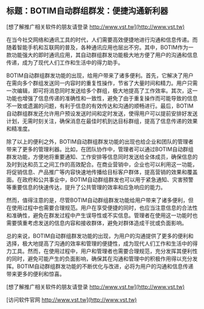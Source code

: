 ## **标题：BOTIM自动群组群发：便捷沟通新利器**

[想了解推广相关软件的朋友请登录 http://www.vst.tw](http://www.vst.tw)

在当今社交网络和通讯工具的时代，人们需要高效便捷地进行沟通和信息传递。而随着智能手机和互联网的普及，各种通讯应用也层出不穷。其中，BOTIM作为一款功能强大的即时通讯应用，其自动群组群发功能极大地方便了用户的沟通和信息传递，成为了现代人们工作和生活中的得力助手。

BOTIM自动群组群发功能的出现，给用户带来了诸多便利。首先，它解决了用户在需向多个群组发送同一内容时的重复性操作，节省了大量时间和精力。用户只需一次编辑，即可将消息同时发送给多个群组，极大地提高了工作效率。其次，这一功能也增强了信息传递的准确性和一致性，避免了由于重复操作而可能导致的信息不一致或遗漏的问题，有利于信息的有效传达和沟通的顺畅进行。最后，BOTIM自动群组群发还允许用户预设发送时间和定时发送，使得用户可以提前安排好发送计划，无需时刻关注，确保消息在最佳时机到达目标群组，提高了信息传递的效果和精准度。

除了以上的便利之外，BOTIM自动群组群发功能的出现也给企业和团队的管理者带来了更多的管理利器。比如，在团队协作中，管理者可以通过BOTIM自动群组群发功能，方便地将重要通知、工作安排等信息同时发送给全体成员，确保信息的及时到达和员工之间工作的高效配合。在商业营销中，企业也可以利用这一功能，将促销信息、产品推广等内容快速地传播给目标客户群体，提高营销的效果和覆盖面。在政府和公共事业中，BOTIM自动群组群发也可以用于紧急通知、灾害预警等重要信息的快速传达，提升了公共管理的效率和应急响应的能力。

然而，值得注意的是，尽管BOTIM自动群组群发功能给用户带来了诸多便利，但在使用过程中也需要合理规范。用户在享受便捷的同时，也应当注意信息的合法性和准确性，避免在群发过程中产生误导性或不实信息。管理者在使用这一功能时也需要慎重考虑发送的信息内容和接收群体，避免对群体造成干扰或负面影响。

总的来说，BOTIM自动群组群发功能的出现，为用户的沟通提供了更多的便利和选择，极大地提高了沟通的效率和管理的便捷性，成为现代人们工作和生活中的得力工具。然而，在使用过程中，用户和管理者也需要合理规范，充分发挥其便利性的同时，避免可能产生的负面影响，确保其在沟通和管理中的积极作用得以充分发挥。BOTIM自动群组群发功能的不断优化与改进，必将为用户的沟通和信息传递带来更多的便利和惊喜。

[想了解推广相关软件的朋友请登录 http://www.vst.tw](http://www.vst.tw)


[访问软件官网 http://www.vst.tw](http://www.vst.tw)
